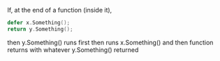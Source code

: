 If, at the end of a function (inside it),
```go
defer x.Something();
return y.Something();
```
then y.Something() runs first
then runs x.Something()
and then function returns with whatever y.Something() returned
